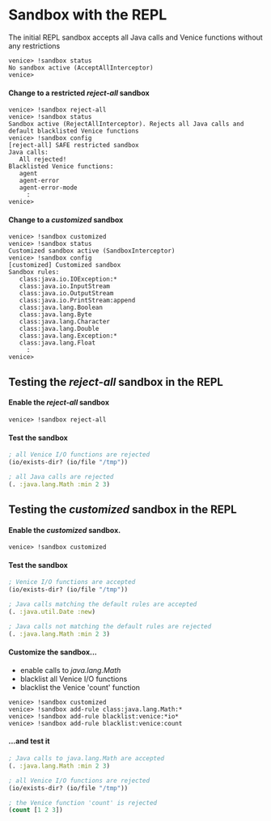 # Sandbox with the REPL

The initial REPL sandbox accepts all Java calls and Venice functions without any restrictions

```
venice> !sandbox status
No sandbox active (AcceptAllInterceptor)
venice> 
```

#### Change to a restricted _reject-all_ sandbox

```
venice> !sandbox reject-all
venice> !sandbox status
Sandbox active (RejectAllInterceptor). Rejects all Java calls and default blacklisted Venice functions
venice> !sandbox config
[reject-all] SAFE restricted sandbox
Java calls:
   All rejected!
Blacklisted Venice functions:
   agent
   agent-error
   agent-error-mode
     :
venice> 
```

#### Change to a _customized_ sandbox

```
venice> !sandbox customized
venice> !sandbox status
Customized sandbox active (SandboxInterceptor)
venice> !sandbox config
[customized] Customized sandbox
Sandbox rules:
   class:java.io.IOException:*
   class:java.io.InputStream
   class:java.io.OutputStream
   class:java.io.PrintStream:append
   class:java.lang.Boolean
   class:java.lang.Byte
   class:java.lang.Character
   class:java.lang.Double
   class:java.lang.Exception:*
   class:java.lang.Float
     :
venice> 
```

## Testing the _reject-all_ sandbox in the REPL

#### Enable the _reject-all_ sandbox

```
venice> !sandbox reject-all
```

#### Test the sandbox

```clojure
; all Venice I/O functions are rejected
(io/exists-dir? (io/file "/tmp"))
```

```clojure
; all Java calls are rejected
(. :java.lang.Math :min 2 3)
```

## Testing the _customized_ sandbox in the REPL

#### Enable the _customized_ sandbox.

```
venice> !sandbox customized
```

#### Test the sandbox

```clojure
; Venice I/O functions are accepted
(io/exists-dir? (io/file "/tmp"))
```

```clojure
; Java calls matching the default rules are accepted
(. :java.util.Date :new)
```

```clojure
; Java calls not matching the default rules are rejected
(. :java.lang.Math :min 2 3)
```

#### Customize the sandbox...
* enable calls to _java.lang.Math_
* blacklist all Venice I/O functions
* blacklist the Venice 'count' function

```
venice> !sandbox customized
venice> !sandbox add-rule class:java.lang.Math:*
venice> !sandbox add-rule blacklist:venice:*io*
venice> !sandbox add-rule blacklist:venice:count
```

#### ...and test it

```clojure
; Java calls to java.lang.Math are accepted
(. :java.lang.Math :min 2 3)
```

```clojure
; all Venice I/O functions are rejected
(io/exists-dir? (io/file "/tmp"))
```

```clojure
; the Venice function 'count' is rejected
(count [1 2 3])
```
